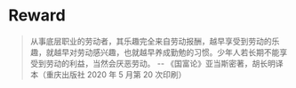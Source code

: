 # Reward
> 从事底层职业的劳动者，其乐趣完全来自劳动报酬，越早享受到劳动的乐趣，就越早对劳动感兴趣，也就越早养成勤勉的习惯。少年人若长期不能享受到劳动的利益，当然会厌恶劳动。
> -- 《国富论》亚当斯密著，胡长明译本（重庆出版社 2020 年 5 月第 20 次印刷）

